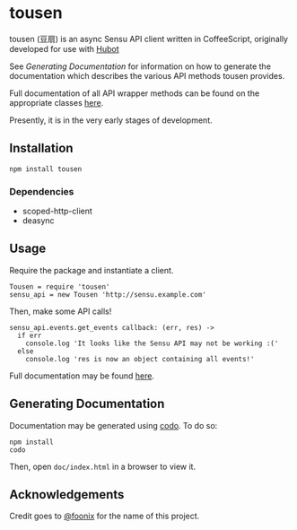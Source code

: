 # tousen

tousen (豆扇) is an async Sensu API client written in CoffeeScript, originally developed for use with [Hubot](https://hubot.github.com/)

See *Generating Documentation* for information on how to generate the documentation which describes the various API methods tousen provides.

Full documentation of all API wrapper methods can be found on the appropriate classes [here](http://contegix.github.io/tousen/).

Presently, it is in the very early stages of development.

## Installation

```
npm install tousen
```

### Dependencies

- scoped-http-client
- deasync

## Usage

Require the package and instantiate a client.

```
Tousen = require 'tousen'
sensu_api = new Tousen 'http://sensu.example.com'
```

Then, make some API calls!

```
sensu_api.events.get_events callback: (err, res) ->
  if err
    console.log 'It looks like the Sensu API may not be working :('
  else
    console.log 'res is now an object containing all events!'
```

Full documentation may be found [here](http://contegix.github.io/tousen/).
 
## Generating Documentation

Documentation may be generated using [codo](https://github.com/coffeedoc/codo). To do so:

```
npm install
codo
```

Then, open ```doc/index.html``` in a browser to view it.

## Acknowledgements

Credit goes to [@foonix](https://github.com/foonix) for the name of this project.
